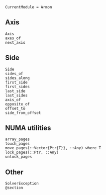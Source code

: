 ```@meta
CurrentModule = Armon
```

## Axis

```@docs
Axis
axes_of
next_axis
```

## Side

```@docs
Side
sides_of
sides_along
first_side
first_sides
last_side
last_sides
axis_of
opposite_of
offset_to
side_from_offset
```

## NUMA utilities

```@docs
array_pages
touch_pages
move_pages(::Vector{Ptr{T}}, ::Any) where T
lock_pages(::Ptr, ::Any)
unlock_pages
```

## Other

```@docs
SolverException
@section
```
